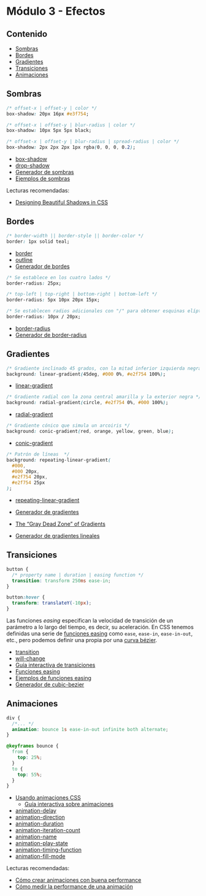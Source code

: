 # Módulo 3 - Efectos

## Contenido

- [Sombras](#sombras)
- [Bordes](#bordes)
- [Gradientes](#gradientes)
- [Transiciones](#transiciones)
- [Animaciones](#animaciones)

## Sombras

```css
/* offset-x | offset-y | color */
box-shadow: 20px 16px #e3f754;

/* offset-x | offset-y | blur-radius | color */
box-shadow: 10px 5px 5px black;

/* offset-x | offset-y | blur-radius | spread-radius | color */
box-shadow: 2px 2px 2px 1px rgba(0, 0, 0, 0.2);
```

- [box-shadow](https://developer.mozilla.org/es/docs/Web/CSS/box-shadow)
- [drop-shadow](https://developer.mozilla.org/en-US/docs/Web/CSS/filter-function/drop-shadow)
- [Generador de sombras](https://shadows.brumm.af/)
- [Ejemplos de sombras](https://getcssscan.com/css-box-shadow-examples)

Lecturas recomendadas:

- [Designing Beautiful Shadows in CSS](https://www.joshwcomeau.com/css/designing-shadows/)

## Bordes

```css
/* border-width || border-style || border-color */
border: 1px solid teal;
```

- [border](https://developer.mozilla.org/es/docs/Web/CSS/border)
- [outline](https://developer.mozilla.org/es/docs/Web/CSS/outline)
- [Generador de bordes](https://html-css-js.com/css/generator/border-outline/)

```css
/* Se establece en los cuatro lados */
border-radius: 25px;

/* top-left | top-right | bottom-right | bottom-left */
border-radius: 5px 10px 20px 15px;

/* Se establecen radios adicionales con "/" para obtener esquinas elípticas */
border-radius: 10px / 20px;
```

- [border-radius](https://developer.mozilla.org/en-US/docs/Web/CSS/border-radius)
- [Generador de border-radius](https://9elements.github.io/fancy-border-radius/)

## Gradientes

```css
/* Gradiente inclinado 45 grados, con la mitad inferior izquierda negra, y una superior derecha amarilla */
background: linear-gradient(45deg, #000 0%, #e2f754 100%);
```

- [linear-gradient](https://developer.mozilla.org/en-US/docs/Web/CSS/gradient/linear-gradient)

```css
/* Gradiente radial con la zona central amarilla y la exterior negra */
background: radial-gradient(circle, #e2f754 0%, #000 100%);
```

- [radial-gradient](https://developer.mozilla.org/en-US/docs/Web/CSS/gradient/radial-gradient)

```css
/* Gradiente cónico que simula un arcoiris */
background: conic-gradient(red, orange, yellow, green, blue);
```

- [conic-gradient](https://developer.mozilla.org/en-US/docs/Web/CSS/gradient/conic-gradient)

```css
/* Patrón de líneas  */
background: repeating-linear-gradient(
  #000,
  #000 20px,
  #e2f754 20px,
  #e2f754 25px
);
```

- [repeating-linear-gradient](https://developer.mozilla.org/en-US/docs/Web/CSS/gradient/repeating-linear-gradient)

- [Generador de gradientes](https://cssgradient.io/)
- [The “Gray Dead Zone” of Gradients](https://css-tricks.com/the-gray-dead-zone-of-gradients/)
- [Generador de gradientes lineales](https://www.joshwcomeau.com/gradient-generator/)

## Transiciones

```css
button {
  /* property name | duration | easing function */
  transition: transform 250ms ease-in;
}

button:hover {
  transform: translateY(-10px);
}
```

Las funciones _easing_ especifican la velocidad de transición de un parámetro a lo largo del tiempo, es decir, su aceleración. En CSS tenemos definidas una serie de [funciones easing](https://developer.mozilla.org/en-US/docs/Web/CSS/easing-function) como `ease`, `ease-in`, `ease-in-out`, etc., pero podemos definir una propia por una [curva bézier](https://css-tricks.com/advanced-css-animation-using-cubic-bezier/#aa-the-cubic-bezier-function).

- [transition](https://developer.mozilla.org/en-US/docs/Web/CSS/transition)
- [will-change](https://developer.mozilla.org/en-US/docs/Web/CSS/will-change)
- [Guía interactiva de transiciones](https://www.joshwcomeau.com/animation/css-transitions/)
- [Funciones easing](https://developer.mozilla.org/en-US/docs/Web/CSS/easing-function)
- [Ejemplos de funciones easing](https://easings.net/)
- [Generador de cubic-bezier](https://cubic-bezier.com/#.17,.67,.83,.67)

## Animaciones

```css
div {
  /*... */
  animation: bounce 1s ease-in-out infinite both alternate;
}

@keyframes bounce {
  from {
    top: 25%;
  }
  to {
    top: 55%;
  }
}
```

- [Usando animaciones CSS](https://developer.mozilla.org/es/docs/Web/CSS/CSS_Animations/Using_CSS_animations)
  - [Guía interactiva sobre animaciones](https://www.joshwcomeau.com/animation/keyframe-animations/)
- [animation-delay](https://developer.mozilla.org/es/docs/Web/CSS/animation-delay)
- [animation-direction](https://developer.mozilla.org/es/docs/Web/CSS/animation-direction)
- [animation-duration](https://developer.mozilla.org/es/docs/Web/CSS/animation-duration)
- [animation-iteration-count](https://developer.mozilla.org/es/docs/Web/CSS/animation-iteration-count)
- [animation-name](https://developer.mozilla.org/es/docs/Web/CSS/animation-name)
- [animation-play-state](https://developer.mozilla.org/es/docs/Web/CSS/animation-play-state)
- [animation-timing-function](https://developer.mozilla.org/es/docs/Web/CSS/animation-timing-function)
- [animation-fill-mode](https://developer.mozilla.org/es/docs/Web/CSS/animation-fill-mode)

Lecturas recomendadas:

- [Cómo crear animaciones con buena performance](https://web.dev/animations-guide/)
- [Cómo medir la performance de una animación](https://medium.com/chegg/performance-monitoring-in-css-animations-f11a21d0054f)

